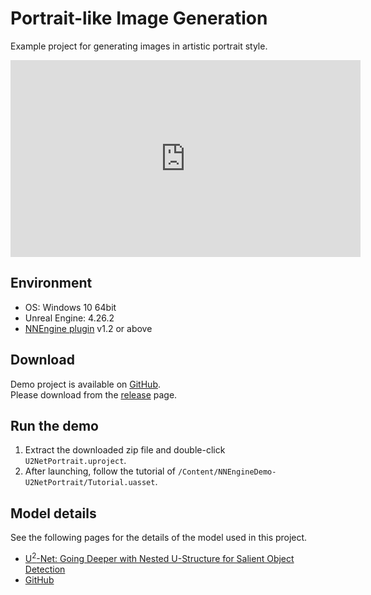 # Portrait-like Image Generation

Example project for generating images in artistic portrait style.

<iframe width="560" height="315" src="https://www.youtube.com/embed/YF9KHffIU3E" title="YouTube video player" frameborder="0" allow="accelerometer; autoplay; clipboard-write; encrypted-media; gyroscope; picture-in-picture" allowfullscreen></iframe>

## Environment

- OS: Windows 10 64bit
- Unreal Engine: 4.26.2
- [NNEngine plugin](https://www.fab.com/listings/67591270-75f6-456d-aa89-c64e1e0ee05f) v1.2 or above

## Download

Demo project is available on [GitHub](https://github.com/Akiya-Research-Institute/U-2-Net-Portrait-on-UE4).  
Please download from the [release](https://github.com/Akiya-Research-Institute/U-2-Net-Portrait-on-UE4/releases) page.

## Run the demo

1. Extract the downloaded zip file and double-click `U2NetPortrait.uproject`.  
2. After launching, follow the tutorial of `/Content/NNEngineDemo-U2NetPortrait/Tutorial.uasset`.

## Model details

See the following pages for the details of the model used in this project.

- [U<sup>2</sup>-Net: Going Deeper with Nested U-Structure for Salient Object Detection](https://arxiv.org/pdf/2005.09007.pdf)
- [GitHub](https://github.com/xuebinqin/U-2-Net)
